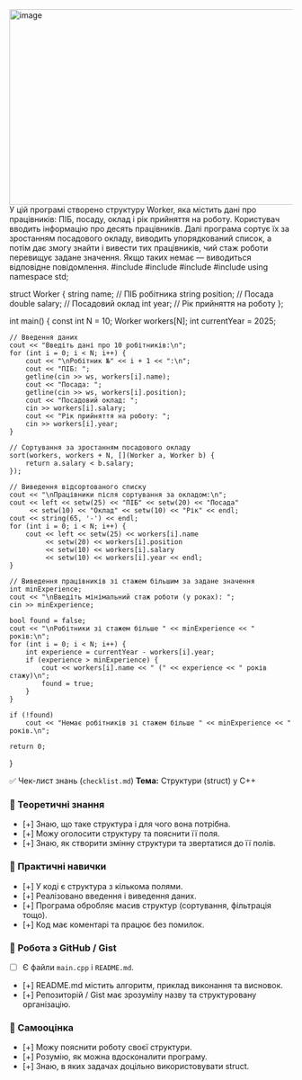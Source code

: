 <img width="1127" height="348" alt="image" src="https://github.com/user-attachments/assets/e0ddc5be-e365-4784-892e-76f5f9aa199f" />
У цій програмі створено структуру Worker, яка містить дані про працівників: ПІБ, посаду, оклад і рік прийняття на роботу. Користувач вводить інформацію про десять працівників. Далі програма сортує їх за зростанням посадового окладу, виводить упорядкований список, а потім дає змогу знайти і вивести тих працівників, чий стаж роботи перевищує задане значення. Якщо таких немає — виводиться відповідне повідомлення.
#include <iostream>
#include <string>
#include <algorithm>
#include <iomanip>
using namespace std;

struct Worker {
    string name;       // ПІБ робітника
    string position;   // Посада
    double salary;     // Посадовий оклад
    int year;          // Рік прийняття на роботу
};

int main() {
    const int N = 10;
    Worker workers[N];
    int currentYear = 2025;

    // Введення даних
    cout << "Введіть дані про 10 робітників:\n";
    for (int i = 0; i < N; i++) {
        cout << "\nРобітник №" << i + 1 << ":\n";
        cout << "ПІБ: ";
        getline(cin >> ws, workers[i].name);
        cout << "Посада: ";
        getline(cin >> ws, workers[i].position);
        cout << "Посадовий оклад: ";
        cin >> workers[i].salary;
        cout << "Рік прийняття на роботу: ";
        cin >> workers[i].year;
    }

    // Сортування за зростанням посадового окладу
    sort(workers, workers + N, [](Worker a, Worker b) {
        return a.salary < b.salary;
    });

    // Виведення відсортованого списку
    cout << "\nПрацівники після сортування за окладом:\n";
    cout << left << setw(25) << "ПІБ" << setw(20) << "Посада"
         << setw(10) << "Оклад" << setw(10) << "Рік" << endl;
    cout << string(65, '-') << endl;
    for (int i = 0; i < N; i++) {
        cout << left << setw(25) << workers[i].name
             << setw(20) << workers[i].position
             << setw(10) << workers[i].salary
             << setw(10) << workers[i].year << endl;
    }

    // Виведення працівників зі стажем більшим за задане значення
    int minExperience;
    cout << "\nВведіть мінімальний стаж роботи (у роках): ";
    cin >> minExperience;

    bool found = false;
    cout << "\nРобітники зі стажем більше " << minExperience << " років:\n";
    for (int i = 0; i < N; i++) {
        int experience = currentYear - workers[i].year;
        if (experience > minExperience) {
            cout << workers[i].name << " (" << experience << " років стажу)\n";
            found = true;
        }
    }

    if (!found)
        cout << "Немає робітників зі стажем більше " << minExperience << " років.\n";

    return 0;
}


✅  Чек-лист знань (`checklist.md`)
**Тема:** Структури (struct) у C++
### 🔹 Теоретичні знання
- [+] Знаю, що таке структура і для чого вона потрібна.  
- [+] Можу оголосити структуру та пояснити її поля.  
- [+] Знаю, як створити змінну структури та звертатися до її полів.  

### 🔹 Практичні навички
- [+] У коді є структура з кількома полями.  
- [+] Реалізовано введення і виведення даних.  
- [+] Програма обробляє масив структур (сортування, фільтрація тощо).  
- [+] Код має коментарі та працює без помилок.  

### 🔹 Робота з GitHub / Gist
- [ ] Є файли `main.cpp` і `README.md`.  
- [+] README.md містить алгоритм, приклад виконання та висновок.  
- [+] Репозиторій / Gist має зрозумілу назву та структуровану організацію.  

### 🔹 Самооцінка
- [+] Можу пояснити роботу своєї структури.  
- [+] Розумію, як можна вдосконалити програму.  
- [+] Знаю, в яких задачах доцільно використовувати struct.
